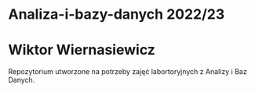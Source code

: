# Analiza-i-bazy-danych 2022/23
# Wiktor Wiernasiewicz
Repozytorium utworzone na potrzeby zajęć labortoryjnych z Analizy i Baz Danych.
